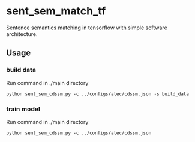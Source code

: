 # sent_sem_match_tf
Sentence semantics matching in tensorflow with simple software architecture.

## Usage


### build data
Run command in ./main directory
```
python sent_sem_cdssm.py -c ../configs/atec/cdssm.json -s build_data
```

### train model
Run command in ./main directory
```
python sent_sem_cdssm.py -c ../configs/atec/cdssm.json
```



